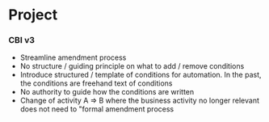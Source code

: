 # Project

### CBI v3

* Streamline amendment process
* No structure / guiding principle on what to add / remove conditions
* Introduce structured / template of conditions for automation. In the past, the conditions are freehand text of conditions
* No authority to guide how the conditions are written
* Change of activity A =&gt; B where the business activity no longer relevant does not need to "formal amendment process


